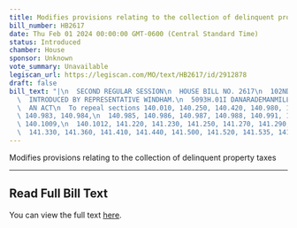 ```yaml
---
title: Modifies provisions relating to the collection of delinquent property taxes
bill_number: HB2617
date: Thu Feb 01 2024 00:00:00 GMT-0600 (Central Standard Time)
status: Introduced
chamber: House
sponsor: Unknown
vote_summary: Unavailable
legiscan_url: https://legiscan.com/MO/text/HB2617/id/2912878
draft: false
bill_text: "|\n  SECOND REGULAR SESSION\n  HOUSE BILL NO. 2617\n  102ND GENERAL ASSEMBLY\n\
  \  INTRODUCED BY REPRESENTATIVE WINDHAM.\n  5093H.01I DANARADEMANMILLER,ChiefClerk\n\
  \  AN ACT\n  To repeal sections 140.010, 140.250, 140.420, 140.980, 140.981, 140.982,\
  \ 140.983, 140.984,\n  140.985, 140.986, 140.987, 140.988, 140.991, 140.1000, 140.1006,\
  \ 140.1009,\n  140.1012, 141.220, 141.230, 141.250, 141.270, 141.290, 141.300, 141.320,\n\
  \  141.330, 141.360, 141.410, 141.440, 141.500, 141.520, 141.535, 141.540, 141.550,"
---
```

Modifies provisions relating to the collection of delinquent property taxes

---

## Read Full Bill Text

You can view the full text [here](https://legiscan.com/MO/text/HB2617/id/2912878).
